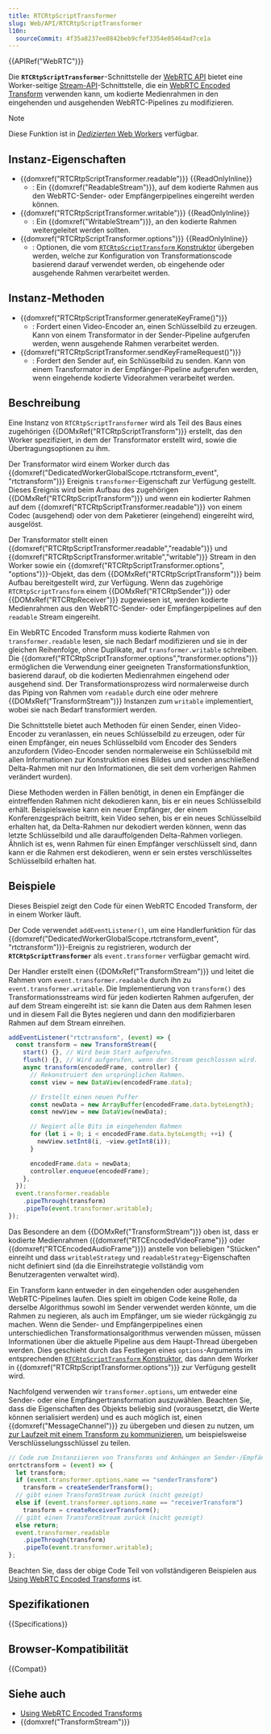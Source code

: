```yaml
---
title: RTCRtpScriptTransformer
slug: Web/API/RTCRtpScriptTransformer
l10n:
  sourceCommit: 4f35a8237ee0842beb9cfef3354e05464ad7ce1a
---
```


{{APIRef("WebRTC")}}

Die **`RTCRtpScriptTransformer`**-Schnittstelle der [WebRTC API](/de/docs/Web/API/WebRTC_API) bietet eine Worker-seitige [Stream-API](/de/docs/Web/API/Streams_API)-Schnittstelle, die ein [WebRTC Encoded Transform](/de/docs/Web/API/WebRTC_API/Using_Encoded_Transforms) verwenden kann, um kodierte Medienrahmen in den eingehenden und ausgehenden WebRTC-Pipelines zu modifizieren.

> [!NOTE]
> Diese Funktion ist in [_Dedizierten_ Web Workers](/de/docs/Web/API/Web_Workers_API#worker_types) verfügbar.

## Instanz-Eigenschaften

- {{domxref("RTCRtpScriptTransformer.readable")}} {{ReadOnlyInline}}
  - : Ein {{domxref("ReadableStream")}}, auf dem kodierte Rahmen aus den WebRTC-Sender- oder Empfängerpipelines eingereiht werden können.
- {{domxref("RTCRtpScriptTransformer.writable")}} {{ReadOnlyInline}}
  - : Ein {{domxref("WritableStream")}}, an den kodierte Rahmen weitergeleitet werden sollten.
- {{domxref("RTCRtpScriptTransformer.options")}} {{ReadOnlyInline}}
  - : Optionen, die vom [`RTCRtpScriptTransform` Konstruktor](/de/docs/Web/API/RTCRtpScriptTransform/RTCRtpScriptTransform) übergeben werden, welche zur Konfiguration von Transformationscode basierend darauf verwendet werden, ob eingehende oder ausgehende Rahmen verarbeitet werden.

## Instanz-Methoden

- {{domxref("RTCRtpScriptTransformer.generateKeyFrame()")}}
  - : Fordert einen Video-Encoder an, einen Schlüsselbild zu erzeugen. Kann von einem Transformator in der Sender-Pipeline aufgerufen werden, wenn ausgehende Rahmen verarbeitet werden.
- {{domxref("RTCRtpScriptTransformer.sendKeyFrameRequest()")}}
  - : Fordert den Sender auf, ein Schlüsselbild zu senden. Kann von einem Transformator in der Empfänger-Pipeline aufgerufen werden, wenn eingehende kodierte Videorahmen verarbeitet werden.

## Beschreibung

Eine Instanz von `RTCRtpScriptTransformer` wird als Teil des Baus eines zugehörigen {{DOMxRef("RTCRtpScriptTransform")}} erstellt, das den Worker spezifiziert, in dem der Transformator erstellt wird, sowie die Übertragungsoptionen zu ihm.

Der Transformator wird einem Worker durch das {{domxref("DedicatedWorkerGlobalScope.rtctransform_event", "rtctransform")}} Ereignis `transformer`-Eigenschaft zur Verfügung gestellt.
Dieses Ereignis wird beim Aufbau des zugehörigen {{DOMxRef("RTCRtpScriptTransform")}} und wenn ein kodierter Rahmen auf dem {{domxref("RTCRtpScriptTransformer.readable")}} von einem Codec (ausgehend) oder von dem Paketierer (eingehend) eingereiht wird, ausgelöst.

Der Transformator stellt einen {{domxref("RTCRtpScriptTransformer.readable","readable")}} und {{domxref("RTCRtpScriptTransformer.writable","writable")}} Stream in den Worker sowie ein {{domxref("RTCRtpScriptTransformer.options", "options")}}-Objekt, das dem {{DOMxRef("RTCRtpScriptTransform")}} beim Aufbau bereitgestellt wird, zur Verfügung.
Wenn das zugehörige `RTCRtpScriptTransform` einem {{DOMxRef("RTCRtpSender")}} oder {{DOMxRef("RTCRtpReceiver")}} zugewiesen ist, werden kodierte Medienrahmen aus den WebRTC-Sender- oder Empfängerpipelines auf den `readable` Stream eingereiht.

Ein WebRTC Encoded Transform muss kodierte Rahmen von `transformer.readable` lesen, sie nach Bedarf modifizieren und sie in der gleichen Reihenfolge, ohne Duplikate, auf `transformer.writable` schreiben.
Die {{domxref("RTCRtpScriptTransformer.options","transformer.options")}} ermöglichen die Verwendung einer geeigneten Transformationsfunktion, basierend darauf, ob die kodierten Medienrahmen eingehend oder ausgehend sind.
Der Transformationsprozess wird normalerweise durch das Piping von Rahmen vom `readable` durch eine oder mehrere {{DOMxRef("TransformStream")}} Instanzen zum `writable` implementiert, wobei sie nach Bedarf transformiert werden.

Die Schnittstelle bietet auch Methoden für einen Sender, einen Video-Encoder zu veranlassen, ein neues Schlüsselbild zu erzeugen, oder für einen Empfänger, ein neues Schlüsselbild vom Encoder des Senders anzufordern (Video-Encoder senden normalerweise ein Schlüsselbild mit allen Informationen zur Konstruktion eines Bildes und senden anschließend Delta-Rahmen mit nur den Informationen, die seit dem vorherigen Rahmen verändert wurden).

Diese Methoden werden in Fällen benötigt, in denen ein Empfänger die eintreffenden Rahmen nicht dekodieren kann, bis er ein neues Schlüsselbild erhält.
Beispielsweise kann ein neuer Empfänger, der einem Konferenzgespräch beitritt, kein Video sehen, bis er ein neues Schlüsselbild erhalten hat, da Delta-Rahmen nur dekodiert werden können, wenn das letzte Schlüsselbild und alle darauffolgenden Delta-Rahmen vorliegen.
Ähnlich ist es, wenn Rahmen für einen Empfänger verschlüsselt sind, dann kann er die Rahmen erst dekodieren, wenn er sein erstes verschlüsseltes Schlüsselbild erhalten hat.

## Beispiele

Dieses Beispiel zeigt den Code für einen WebRTC Encoded Transform, der in einem Worker läuft.

Der Code verwendet `addEventListener()`, um eine Handlerfunktion für das {{domxref("DedicatedWorkerGlobalScope.rtctransform_event", "rtctransform")}}-Ereignis zu registrieren, wodurch der **`RTCRtpScriptTransformer`** als `event.transformer` verfügbar gemacht wird.

Der Handler erstellt einen {{DOMxRef("TransformStream")}} und leitet die Rahmen vom `event.transformer.readable` durch ihn zu `event.transformer.writable`.
Die Implementierung von `transform()` des Transformationsstreams wird für jeden kodierten Rahmen aufgerufen, der auf dem Stream eingereiht ist: sie kann die Daten aus dem Rahmen lesen und in diesem Fall die Bytes negieren und dann den modifizierbaren Rahmen auf dem Stream einreihen.

```js
addEventListener("rtctransform", (event) => {
  const transform = new TransformStream({
    start() {}, // Wird beim Start aufgerufen.
    flush() {}, // Wird aufgerufen, wenn der Stream geschlossen wird.
    async transform(encodedFrame, controller) {
      // Rekonstruiert den ursprünglichen Rahmen.
      const view = new DataView(encodedFrame.data);

      // Erstellt einen neuen Puffer
      const newData = new ArrayBuffer(encodedFrame.data.byteLength);
      const newView = new DataView(newData);

      // Negiert alle Bits im eingehenden Rahmen
      for (let i = 0; i < encodedFrame.data.byteLength; ++i) {
        newView.setInt8(i, ~view.getInt8(i));
      }

      encodedFrame.data = newData;
      controller.enqueue(encodedFrame);
    },
  });
  event.transformer.readable
    .pipeThrough(transform)
    .pipeTo(event.transformer.writable);
});
```

Das Besondere an dem {{DOMxRef("TransformStream")}} oben ist, dass er kodierte Medienrahmen ({{domxref("RTCEncodedVideoFrame")}} oder {{domxref("RTCEncodedAudioFrame")}}) anstelle von beliebigen "Stücken" einreiht und dass `writableStrategy` und `readableStrategy`-Eigenschaften nicht definiert sind (da die Einreihstrategie vollständig vom Benutzeragenten verwaltet wird).

Ein Transform kann entweder in den eingehenden oder ausgehenden WebRTC-Pipelines laufen.
Dies spielt im obigen Code keine Rolle, da derselbe Algorithmus sowohl im Sender verwendet werden könnte, um die Rahmen zu negieren, als auch im Empfänger, um sie wieder rückgängig zu machen.
Wenn die Sender- und Empfängerpipelines einen unterschiedlichen Transformationsalgorithmus verwenden müssen, müssen Informationen über die aktuelle Pipeline aus dem Haupt-Thread übergeben werden.
Dies geschieht durch das Festlegen eines `options`-Arguments im entsprechenden [`RTCRtpScriptTransform` Konstruktor](/de/docs/Web/API/RTCRtpScriptTransform/RTCRtpScriptTransform#options), das dann dem Worker in {{domxref("RTCRtpScriptTransformer.options")}} zur Verfügung gestellt wird.

Nachfolgend verwenden wir `transformer.options`, um entweder eine Sender- oder eine Empfängertransformation auszuwählen.
Beachten Sie, dass die Eigenschaften des Objekts beliebig sind (vorausgesetzt, die Werte können serialisiert werden) und es auch möglich ist, einen {{domxref("MessageChannel")}} zu übergeben und diesen zu nutzen, um [zur Laufzeit mit einem Transform zu kommunizieren](/de/docs/Web/API/WebRTC_API/Using_Encoded_Transforms#runtime_communication_with_the_transform), um beispielsweise Verschlüsselungsschlüssel zu teilen.

```js
// Code zum Instanziieren von Transforms und Anhängen an Sender-/Empfänger-Pipelines.
onrtctransform = (event) => {
  let transform;
  if (event.transformer.options.name == "senderTransform")
    transform = createSenderTransform();
  // gibt einen TransformStream zurück (nicht gezeigt)
  else if (event.transformer.options.name == "receiverTransform")
    transform = createReceiverTransform();
  // gibt einen TransformStream zurück (nicht gezeigt)
  else return;
  event.transformer.readable
    .pipeThrough(transform)
    .pipeTo(event.transformer.writable);
};
```

Beachten Sie, dass der obige Code Teil von vollständigeren Beispielen aus [Using WebRTC Encoded Transforms](/de/docs/Web/API/WebRTC_API/Using_Encoded_Transforms) ist.

## Spezifikationen

{{Specifications}}

## Browser-Kompatibilität

{{Compat}}

## Siehe auch

- [Using WebRTC Encoded Transforms](/de/docs/Web/API/WebRTC_API/Using_Encoded_Transforms)
- {{domxref("TransformStream")}}
